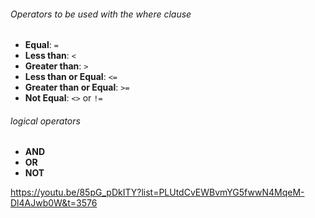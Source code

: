 ###### Operators to be used with the where clause
- **Equal**: `=`
- **Less than**: `<`
- **Greater than**: `>`
- **Less than or Equal**: `<=`
- **Greater than or Equal**: `>=`
- **Not Equal**: `<>` or `!=`
###### logical operators 
- **AND**
- **OR**
- **NOT**

https://youtu.be/85pG_pDkITY?list=PLUtdCvEWBvmYG5fwwN4MqeM-Dl4AJwb0W&t=3576